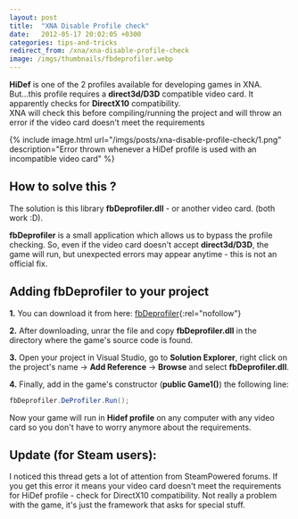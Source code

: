```yaml
---
layout: post
title:  "XNA Disable Profile check"
date:   2012-05-17 20:02:05 +0300
categories: tips-and-tricks
redirect_from: /xna/xna-disable-profile-check
image: /imgs/thumbnails/fbdeprofiler.webp
---
```


**HiDef** is one of the 2 profiles available for developing games in XNA. But...this profile requires a **direct3d/D3D** compatible video card. It apparently checks for **DirectX10** compatibility.  
XNA will check this before compiling/running the project and will throw an error if the video card doesn't meet the requirements

{% include image.html url="/imgs/posts/xna-disable-profile-check/1.png" description="Error thrown whenever a HiDef profile is used with an incompatible video card" %}


## How to solve this ?

The solution is this library **fbDeprofiler.dll** - or another video card. (both work :D).

**fbDeprofiler** is a small application which allows us to bypass the profile checking. So, even if the video card doesn't accept **direct3d/D3D**, the game will run, but unexpected errors may appear anytime - this is not an official fix.

## Adding fbDeprofiler to your project

**1.** You can download it from here: [fbDeprofiler](http://www.2shared.com/file/Ytbepnqt/fbDeprofiler.html "Download fbdeprofiler"){:rel="nofollow"}

**2.** After downloading, unrar the file and copy **fbDeprofiler.dll** in the directory where the game's source code is found.

**3.** Open your project in Visual Studio, go to **Solution Explorer**, right click on the project's name -> **Add Reference** -> **Browse** and select **fbDeprofiler.dll**.

**4.** Finally, add in the game's constructor (**public Game1()**) the following line:

```csharp
fbDeprofiler.DeProfiler.Run();
```

Now your game will run in **Hidef profile** on any computer with any video card so you don't have to worry anymore about the requirements.

## Update (for Steam users):

I noticed this thread gets a lot of attention from SteamPowered forums. If you get this error it means your video card doesn't meet the requirements for HiDef profile - check for DirectX10 compatibility. Not really a problem with the game, it's just the framework that asks for special stuff.